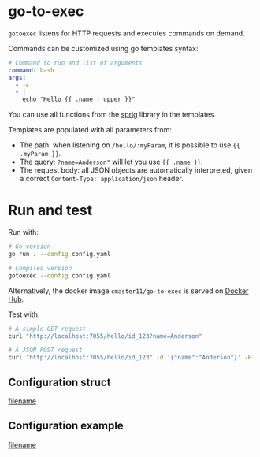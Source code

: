 # go-to-exec

`gotoexec` listens for HTTP requests and executes commands on demand.

Commands can be customized using go templates syntax:

```yaml
# Command to run and list of arguments
command: bash
args:
  - -c
  - |
    echo "Hello {{ .name | upper }}"
```

You can use all functions from the [sprig](https://github.com/Masterminds/sprig) library in the templates.

Templates are populated with all parameters from:

* The path: when listening on `/hello/:myParam`, it is possible to use `{{ .myParam }}`.
* The query: `?name=Anderson"` will let you use `{{ .name }}`.
* The request body: all JSON objects are automatically interpreted, given a correct `Content-Type: application/json` header.

# Run and test

Run with:

```bash
# Go version
go run . --config config.yaml

# Compiled version
gotoexec --config config.yaml
```

Alternatively, the docker image `cmaster11/go-to-exec` is served on [Docker Hub](https://hub.docker.com/r/cmaster11/go-to-exec).

Test with:

```bash
# A simple GET request 
curl "http://localhost:7055/hello/id_123?name=Anderson"

# A JSON POST request
curl "http://localhost:7055/hello/id_123" -d '{"name":"Anderson"}' -H 'Content-Type: application/json'
```

## Configuration struct

[filename](config.go ':include :type=code :fragment=config-docs')

## Configuration example

[filename](config.yaml ':include :type=code')